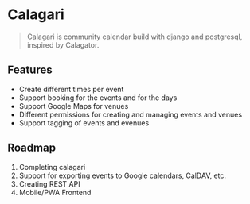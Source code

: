 # Calagari
> Calagari is community calendar build with django and postgresql, inspired by Calagator.

## Features
- Create different times per event
- Support booking for the events and for the days
- Support Google Maps for venues
- Different permissions for creating and managing events and venues
- Support tagging of events and evenues

## Roadmap
1. Completing calagari
2. Support for exporting events to Google calendars, CalDAV, etc.
3. Creating REST API
4. Mobile/PWA Frontend